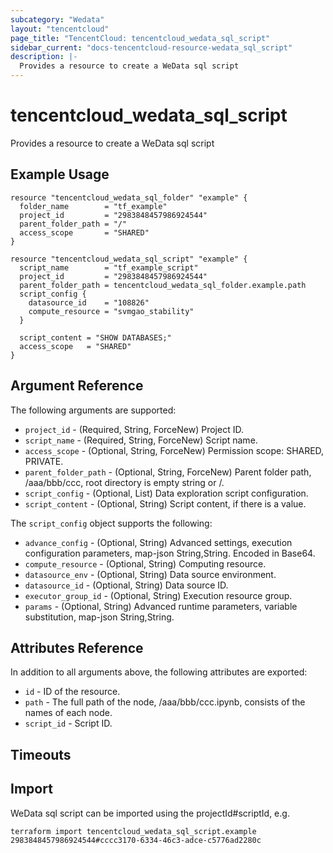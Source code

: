 ```yaml
---
subcategory: "Wedata"
layout: "tencentcloud"
page_title: "TencentCloud: tencentcloud_wedata_sql_script"
sidebar_current: "docs-tencentcloud-resource-wedata_sql_script"
description: |-
  Provides a resource to create a WeData sql script
---
```


# tencentcloud_wedata_sql_script

Provides a resource to create a WeData sql script

## Example Usage

```hcl
resource "tencentcloud_wedata_sql_folder" "example" {
  folder_name        = "tf_example"
  project_id         = "2983848457986924544"
  parent_folder_path = "/"
  access_scope       = "SHARED"
}

resource "tencentcloud_wedata_sql_script" "example" {
  script_name        = "tf_example_script"
  project_id         = "2983848457986924544"
  parent_folder_path = tencentcloud_wedata_sql_folder.example.path
  script_config {
    datasource_id    = "108826"
    compute_resource = "svmgao_stability"
  }

  script_content = "SHOW DATABASES;"
  access_scope   = "SHARED"
}
```

## Argument Reference

The following arguments are supported:

* `project_id` - (Required, String, ForceNew) Project ID.
* `script_name` - (Required, String, ForceNew) Script name.
* `access_scope` - (Optional, String, ForceNew) Permission scope: SHARED, PRIVATE.
* `parent_folder_path` - (Optional, String, ForceNew) Parent folder path, /aaa/bbb/ccc, root directory is empty string or /.
* `script_config` - (Optional, List) Data exploration script configuration.
* `script_content` - (Optional, String) Script content, if there is a value.

The `script_config` object supports the following:

* `advance_config` - (Optional, String) Advanced settings, execution configuration parameters, map-json String,String. Encoded in Base64.
* `compute_resource` - (Optional, String) Computing resource.
* `datasource_env` - (Optional, String) Data source environment.
* `datasource_id` - (Optional, String) Data source ID.
* `executor_group_id` - (Optional, String) Execution resource group.
* `params` - (Optional, String) Advanced runtime parameters, variable substitution, map-json String,String.

## Attributes Reference

In addition to all arguments above, the following attributes are exported:

* `id` - ID of the resource.
* `path` - The full path of the node, /aaa/bbb/ccc.ipynb, consists of the names of each node.
* `script_id` - Script ID.


## Timeouts

<no value>


## Import

WeData sql script can be imported using the projectId#scriptId, e.g.

```
terraform import tencentcloud_wedata_sql_script.example 2983848457986924544#cccc3170-6334-46c3-adce-c5776ad2280c
```

